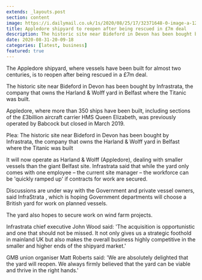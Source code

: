 ```yaml
---
extends: _layouts.post
section: content
image: https://i.dailymail.co.uk/1s/2020/08/25/17/32371648-0-image-a-12_1598374530011.jpg 
title: Appledore shipyard to reopen after being rescued in £7m deal 
description: The historic site near Bideford in Devon has been bought by Infrastrata, the company that owns the Harland & Wolff yard in Belfast where the Titanic was built. 
date: 2020-08-31-20-09-18 
categories: [latest, business] 
featured: true 
--- 
```

The Appledore shipyard, where vessels have been built for almost two centuries, is to reopen after being rescued in a £7m deal.

The historic site near Bideford in Devon has been bought by Infrastrata, the company that owns the Harland & Wolff yard in Belfast where the Titanic was built. 

Appledore, where more than 350 ships have been built, including sections of the £3billion aircraft carrier HMS Queen Elizabeth, was previously operated by Babcock but closed in March 2019. 

Plea: The historic site near Bideford in Devon has been bought by Infrastrata, the company that owns the Harland & Wolff yard in Belfast where the Titanic was built

It will now operate as Harland & Wolff (Appledore), dealing with smaller vessels than the giant Belfast site. Infrastrata said that while the yard only comes with one employee – the current site manager – the workforce can be 'quickly ramped up' if contracts for work are secured. 

Discussions are under way with the Government and private vessel owners, said InfraStrata , which is hoping Government departments will choose a British yard for work on planned vessels. 

The yard also hopes to secure work on wind farm projects. 

Infrastrata chief executive John Wood said: 'The acquisition is opportunistic and one that should not be missed. It not only gives us a strategic foothold in mainland UK but also makes the overall business highly competitive in the smaller and higher ends of the shipyard market.' 

GMB union organiser Matt Roberts said: 'We are absolutely delighted that the yard will reopen. We always firmly believed that the yard can be viable and thrive in the right hands.' 


